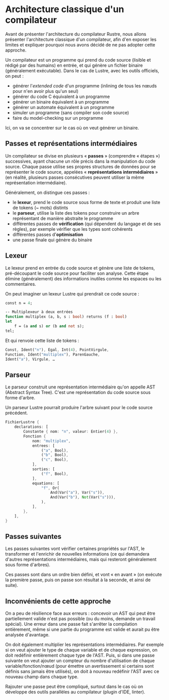 # Architecture classique d'un compilateur

Avant de présenter l'architecture du compilateur Rustre, nous allons présenter l'architecture
classique d'un compilateur, afin d'en exposer les limites et expliquer pourquoi nous
avons décidé de ne pas adopter cette approche.

Un compilateur est un programme qui prend du code source (lisible et rédigé par des humains) en entrée,
et qui génère un fichier binaire (généralement exécutable). Dans le cas de Lustre, avec les outils officiels,
on peut :

- générer l'*extended code* d'un programme (inlining de tous les nœuds pour n'en avoir plus qu'un seul)
- générer du code C équivalent à un programme
- générer un binaire équivalent à un programme
- générer un automate équivalent à un programme
- simuler un programme (sans compiler son code source)
- faire du model-checking sur un programme

Ici, on va se concentrer sur le cas où on veut générer un binaire.

## Passes et représentations intermédiaires

Un compilateur se divise en plusieurs « **passes** » (comprendre « étapes »)
successives, ayant chacune un rôle précis dans la manipulation du code source.
Chaque passe utilise ses propres structures de données pour se représenter le code
source, appelées « **représentations intermédiaires** » (en réalité, plusieurs passes
consécutives peuvent utiliser la même représentation intermédiaire).

Généralement, on distingue ces passes :

- le **lexeur**, prend le code source sous forme de texte et produit une liste de
  tokens (~ mots) distints
- le **parseur**, utilise la liste des tokens pour construire un arbre représentant
  de manière abstraite le programme
- différentes passes de **vérification** (qui dépendent du langage et de ses règles),
  par exemple vérifier que les types sont cohérents
- différentes passes d'**optimisation**
- une passe finale qui génère du binaire

## Lexeur

Le lexeur prend en entrée du code source et génère une liste de tokens, pré-découpant
le code source pour faciliter son analyse. Cette étape élimine (généralement) des informations
inutiles comme les espaces ou les commentaires.

On peut imaginer un lexeur Lustre qui prendrait ce code source :

```ocaml
const n = 4;

-- Multiplexeur à deux entrées
function multiplex (a, b, s : bool) returns (f : bool)
let
    f = (a and s) or (b and not s);
tel;
```

Et qui renvoie cette liste de tokens :

```rust
Const, Ident("n"), Egal, Int(4), PointVirgule,
Function, Ident("multiplex"), ParenGauche,
Ident("a"), Virgule, …
```

## Parseur

Le parseur construit une représentation intermédiaire qu'on appelle AST (Abstract Syntax Tree).
C'est une représentation du code source sous forme d'arbre.

Un parseur Lustre pourrait produire l'arbre suivant pour le code source précédent.

```rust
FichierLustre {
    declarations: [
        Constante { nom: "n", valeur: Entier(4) },
        Fonction {
            nom: "multiplex",
            entrees: [
                ("a", Bool),
                ("b", Bool),
                ("c", Bool),
            ],
            sorties: [
                ("f", Bool),
            ],
            equations: [
                "f", Or(
                    And(Var("a"), Var("s")),
                    And(Var("b"), Not(Var("s"))),
                ),
            ],
        },
    ],
}
```

## Passes suivantes

Les passes suivantes vont vérifier certaines propriétés sur l'AST, le transformer
et l'enrichir de nouvelles informations (ce qui demandera d'autres représentations intermédiaires,
mais qui resteront généralement sous forme d'arbres).

Ces passes sont dans un ordre bien défini, et vont « en avant » (on exécute la première passe,
puis on passe son résultat à la seconde, et ainsi de suite).

## Inconvénients de cette approche

On a peu de résilience face aux erreurs : concevoir un AST qui peut être partiellement valide
n'est pas possible (ou du moins, demande un travail spécial).
Une erreur dans une passe fait s'arrêter la compilation entièrement, même si une partie du programme est valide
et aurait pu être analysée d'avantage.

On doit également multiplier les représentations intermédiaires. Par exemple si on veut ajouter le type de chaque
variable et de chaque expression, on doit redéfinir entièrement chaque type de l'AST. Puis, si dans une passe suivante
on veut ajouter un compteur du nombre d'utilisation de chaque variable/fonction/nœud (pour émettre un avertissement si
certains sont définis sans jamais être utilisés), on doit à nouveau redéfinir l'AST avec ce nouveau champ dans chaque
type.

Rajouter une passe peut être compliqué, surtout dans le cas où on développe des outils parallèles au compilateur (plugin
d'IDE, linter).